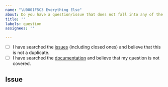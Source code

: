 ```yaml
---
name: "\U0001F5C3 Everything Else"
about: Do you have a question/issue that does not fall into any of the other categories?
title: ''
labels: question
assignees: ''

---
```


<!--
  Describe your question/issue here. This space is meant to be used for general questions
  that are not bugs, feature requests, or documentation issues.
  Before you submit this, let’s make sure of a few things.
  Please make sure the following boxes are ticked if they are correct.
  If not, please try and fulfill them first.
-->

<!-- Checked checkbox should look like this: [x] -->
- [ ] I have searched the [issues](https://github.com/getpelican/pelican/issues?q=is%3Aissue) (including closed ones) and believe that this is not a duplicate.
- [ ] I have searched the [documentation](https://docs.getpelican.com/) and believe that my question is not covered.

## Issue
<!-- Now feel free to write your issue, but please be descriptive! Thanks again 🙌 ❤️ -->
